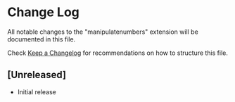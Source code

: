 # Change Log

All notable changes to the "manipulatenumbers" extension will be documented in this file.

Check [Keep a Changelog](http://keepachangelog.com/) for recommendations on how to structure this file.

## [Unreleased]

- Initial release